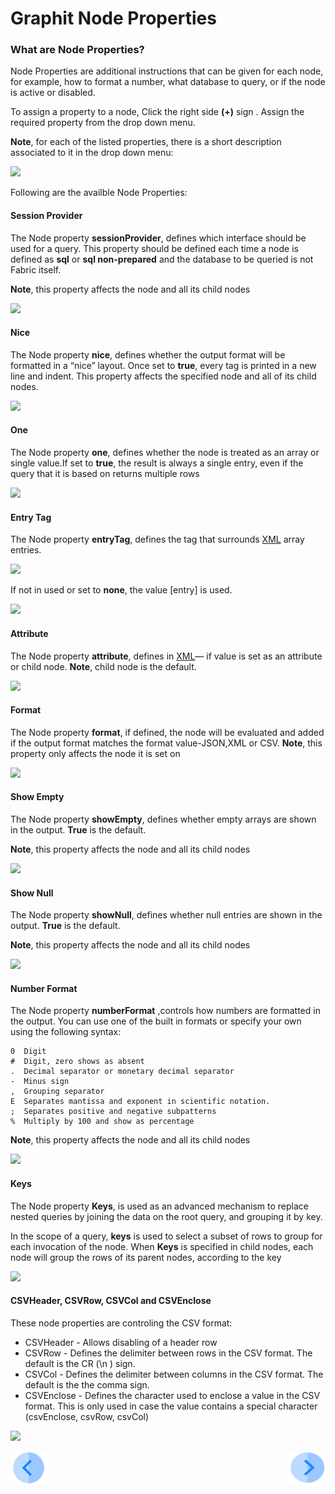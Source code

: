 # Graphit Node Properties

### What are Node Properties?

Node Properties are additional instructions that can be given for each node, for example, how to format a number, what database to query, or if the node is active or disabled. 

To assign a property to a node, Click the right side  **(+)** sign . Assign the required property from the drop down menu. 

**Note**, for each of the listed properties, there is a short description associated to it in the drop down menu:

![](/articles/15_web_services/Graphit/images/19_node_properties_menu.png)

Following are the availble Node Properties:

#### Session Provider

The Node property **sessionProvider**, defines which interface should be used for a query. This property should be defined each time a node is defined as **sql** or **sql non-prepared** and the database to be queried is not Fabric itself. 

**Note**, this property affects the node and all its child nodes

![](/articles/15_web_services/Graphit/images/13_node_type_sql2.png)

#### Nice

The Node property **nice**, defines whether the output format will be formatted in a “nice” layout. Once set to **true**,  every tag is printed in a new line and indent. This property affects the specified node and all of its child nodes. 

![](/articles/15_web_services/Graphit/images/20_node_properties_nice.png)

#### One

The Node property **one**, defines  whether the node is treated as an array or single value.If set to **true**, the result is always a single entry, even if the query that it is based on returns multiple rows

![](/articles/15_web_services/Graphit/images/21_node_properties_one.png)

#### Entry Tag

The Node property **entryTag**,  defines the tag that surrounds <u>XML</u> array entries.

![](/articles/15_web_services/Graphit/images/22_node_entry_tag.png)

 If not in used or set to **none**, the value [entry] is used.

![](/articles/15_web_services/Graphit/images/23_node_properties_entry_tag_na.png)

#### Attribute

The Node property **attribute**, defines in  <u>XML</u>— if value is set as an attribute or child node. **Note**,  child node is the default.

![](/articles/15_web_services/Graphit/images/24_node_properties_attribute.png)

#### Format

The Node property **format**, if defined, the node will be evaluated and added if the output format matches the format value-JSON,XML or CSV. **Note**, this property only affects the node it is set on

![](/articles/15_web_services/Graphit/images/25_node_properties_format.png)

#### Show Empty

The Node property **showEmpty**,  defines whether empty arrays are shown in the output. **True** is the default. 

**Note**, this property affects the node and all its child nodes

![](/articles/15_web_services/Graphit/images/26_node_properties_show_empty.png)

#### Show Null

The Node property **showNull**,  defines whether null entries are shown in the output. **True** is the default. 

**Note**, this property affects the node and all its child nodes

![](/articles/15_web_services/Graphit/images/27_node_properties_show_null.png)

#### Number Format

The Node property **numberFormat** ,controls how numbers are formatted in the output. You can use one of the built in formats or specify your own using the following syntax:

```
0  Digit
#  Digit, zero shows as absent
.  Decimal separator or monetary decimal separator
-  Minus sign
,  Grouping separator
E  Separates mantissa and exponent in scientific notation.
;  Separates positive and negative subpatterns
%  Multiply by 100 and show as percentage
```

**Note**, this property affects the node and all its child nodes

![](/articles/15_web_services/Graphit/images/28_node_properties_number_format.png)

#### Keys

The Node property **Keys**,  is used as an advanced mechanism to replace nested queries by joining the data on the root query, and grouping it by key.

In the scope of a query, **keys** is used to select a subset of rows to group for each invocation of the node. When **Keys** is specified in child nodes, each node will group the rows of its parent nodes, according to the key 

![](/articles/15_web_services/Graphit/images/29_node_properties_keys.png)

#### CSVHeader, CSVRow, CSVCol and CSVEnclose

These node properties are controling the CSV format:

- CSVHeader - Allows disabling of a header row
- CSVRow - Defines the delimiter between rows in the CSV format. The default is the CR (\n ) sign.
- CSVCol - Defines the delimiter between columns in the CSV format. The default is the the comma sign. 
- CSVEnclose - Defines the character used to enclose a value in the CSV format. This is only used in case the value contains a special character (csvEnclose, csvRow, csvCol)

![](/articles/15_web_services/Graphit/images/30_node_properties_csv.png)



[![Previous](/articles/images/Previous.png)](/articles/15_web_services/Graphit/03_graphit_node_types.md)[<img align="right" width="60" height="54" src="/articles/images/Next.png">](/articles/15_web_services/Graphit/05_graphit_debugging.md)

